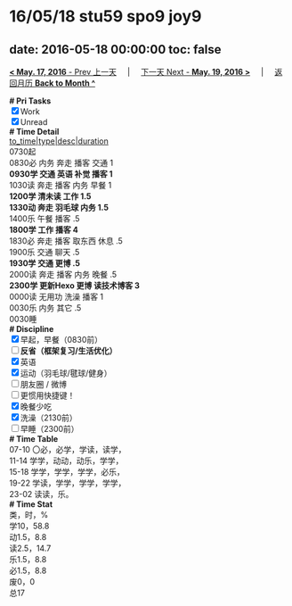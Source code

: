 # 16/05/18 stu59 spo9 joy9

date: 2016-05-18 00:00:00
toc: false
---
[**< May. 17, 2016** - Prev 上一天](/lifelogs/2016/05/d17.md) &nbsp; &nbsp; | &nbsp; &nbsp; [下一天 Next - **May. 19, 2016 >**](/lifelogs/2016/05/d19.md) &nbsp; &nbsp; |  &nbsp; &nbsp; [返回月历 **Back to Month ^**](/lifelogs/2016/05/index.md)
<br/><div><b># Pri Tasks</b></div><div><input checked="true" type="checkbox"/>Work</div><div><input checked="true" type="checkbox"/>Unread</div><div><b># Time Detail</b></div><div><u>to_time|type|desc|duration</u></div><div>0730起</div><div>0830必 内务 奔走 播客 交通 1</div><div><b>0930学 交通 英语 补觉 播客 1</b></div><div>1030读 奔走 播客 内务 早餐 1</div><div><b>1200学 清未读 工作 1.5</b></div><div><b>1330动 奔走 羽毛球 内务 1.5</b></div><div>1400乐 午餐 播客 .5</div><div><b>1800学 工作 播客 4</b></div><div>1830必 奔走 播客 取东西 休息 .5</div><div>1900乐 交通 聊天 .5</div><div><b>1930学 交通 更博 .5</b></div><div>2000读 奔走 播客 内务 晚餐 .5</div><div><b>2300学 更新Hexo 更博 读技术博客 3</b></div><div>0000读 无用功 洗澡 播客 1</div><div>0030乐 内务 其它 .5</div><div>0030睡</div><div><b># Discipline</b></div><div><input checked="true" type="checkbox"/>早起，早餐（0830前）</div><div><b><input type="checkbox"/></b><b>反省（框架复习/生活优化）</b></div><div><input checked="true" type="checkbox"/>英语</div><div><input checked="true" type="checkbox"/>运动（羽毛球/毽球/健身）</div><div><input type="checkbox"/>朋友圈 / 微博</div><div><input type="checkbox"/>更惯用快捷键！</div><div><input checked="true" type="checkbox"/>晚餐少吃</div><div><input checked="true" type="checkbox"/>洗澡（2130前）</div><div><input type="checkbox"/>早睡（2300前）</div><div><b># Time Table</b></div><div>07-10 〇必，必学，学读，读学，</div><div>11-14 学学，动动，动乐，学学，</div><div>15-18 学学，学学，学学，必乐，</div><div>19-22 学读，学学，学学，学学，</div><div>23-02 读读，乐。</div><div><b># Time Stat</b></div><div>类，时，%</div><div>学10，58.8</div><div>动1.5，8.8</div><div>读2.5，14.7</div><div>乐1.5，8.8</div><div>必1.5，8.8</div><div>废0，0</div><div>总17</div>
